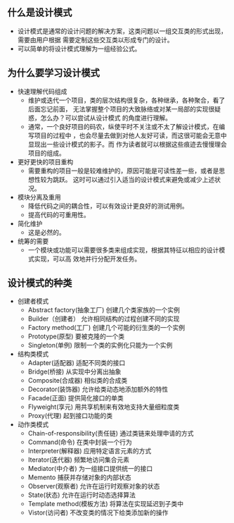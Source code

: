 
## 什么是设计模式
- 设计模式是通常的设计问题的解决方案，这类问题以一组交互类的形式出现，需要由用户根据
  需要定制这些交互类以形成专门的设计。
- 可以简单的将设计模式理解为一组经验公式。

## 为什么要学习设计模式
- 快速理解代码组成
    + 维护或迭代一个项目，类的层次结构很复杂，各种继承，各种聚合，看了后面忘记前面，
      无法掌握整个项目的大致脉络或对某一局部的实现很疑惑，怎么办？可以尝试从设计模式
      的角度进行理解。
    + 通常，一个良好项目的码农，纵使平时不关注或不太了解设计模式，在编写项目的过程中
      ，也会尽量去做到对他人友好可读，而这很可能会无意中显现出一些设计模式的影子。而
      作为读者就可以根据这些痕迹去慢慢理会项目的组成。
- 更好更快的项目重构
    + 需要重构的项目一般是较难维护的，原因可能是可读性差一些，或者是思想性较为跳跃。
      这时可以通过引入适当的设计模式来避免或减少上述状况。
- 模块分离及重用
    + 降低代码之间的耦合性，可以有效设计更良好的测试用例。
    + 提高代码的可重用性。
- 简化维护
    + 这是必然的。
- 统筹的需要
    + 一个模块或功能可以需要很多类来组成实现，根据其特征以相应的设计模式实现，可以高
      效地并行分配开发任务。

## 设计模式的种类
- 创建者模式
    + Abstract factory(抽象工厂)         创建几个类家族的一个实例
    + Builder（创建者）                  允许相同结构的过程创建不同的实现
    + Factory method(工厂)               创建几个可能的衍生类的一个实例
    + Prototype(原型)                    要被克隆的一个类
    + Singleton(单例)                    限制一个类的实例化只能为一个实例
- 结构类模式
    + Adapter(适配器)                    适配不同类的接口
    + Bridge(桥接)                       从实现中分离出抽象
    + Composite(合成器)                  相似类的合成类
    + Decorator(装饰器)                  允许给类动态地添加额外的特性
    + Facade(正面)                       提供简化接口的单类
    + Flyweight(享元)                    用共享机制来有效地支持大量细粒度类
    + Proxy(代理)                        起到接口功能的类
- 动作类模式
    + Chain-of-responsibility(责任链)    通过类链来处理申请的方式
    + Command(命令)                      在类中封装一个行为
    + Interpreter(解释器)                应用特定语言元素的方式
    + Iterator(迭代器)                   频繁地访问集合元素
    + Mediator(中介者)                   为一组接口提供统一的接口
    + Memento                            捕获并存储对象的内部状态
    + Observer(观察者)                   允许在运行时观察对象的状态
    + State(状态)                        允许在运行时动态选择算法
    + Template method(模板方法)          将算法在实现延迟到子类中
    + Vistor(访问者)                     不改变类的情况下给类添加新的操作